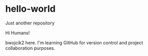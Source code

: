 # hello-world
Just another repository

Hi Humans!

bwojcik2 here. I'm learning GitHub for version control and project collaboration purposes.
